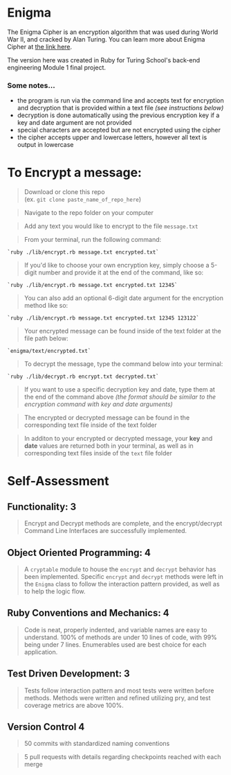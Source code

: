 # Enigma
The Enigma Cipher is an encryption algorithm that was used during World War II, and cracked by Alan Turing. You can learn more about Enigma Cipher at [the link here](https://en.wikipedia.org/wiki/Enigma_machine#:~:text=The%20Enigma%20machine%20is%20a,branches%20of%20the%20German%20military).

The version here was created in Ruby for Turing School's back-end engineering Module 1 final project. 

### Some notes...
- the program is run via the command line and accepts text for encryption and decryption that is provided within a text file *(see instructions below)* 
- decryption is done automatically using the previous encryption key if a key and date argument are not provided
- special characters are accepted but are not encrypted using the cipher
- the cipher accepts upper and lowercase letters, however all text is output in lowercase

# To Encrypt a message:  
> Download or clone this repo  
(ex. `git clone paste_name_of_repo_here`)  
  
> Navigate to the repo folder on your computer  
  
> Add any text you would like to encrypt to the file `message.txt`  
  
> From your terminal, run the following command: 

    `ruby ./lib/encrypt.rb message.txt encrypted.txt`  

> If you'd like to choose your own encryption key, simply choose a 5-digit number and provide it at the end of the command, like so: 

    `ruby ./lib/encrypt.rb message.txt encrypted.txt 12345` 

> You can also add an optional 6-digit date argument for the encryption method like so:

    `ruby ./lib/encrypt.rb message.txt encrypted.txt 12345 123122`  
        
> Your encrypted message can be found inside of the text folder at the file path below:

    `enigma/text/encrypted.txt`  
        
> To decrypt the message, type the command below into  your terminal:

    `ruby ./lib/decrypt.rb encrypt.txt decrypted.txt`  
      
> If you want to use a specific decryption key and date, type them at the end of the command above *(the format should be similar to the encryption command with key and date arguments)*  
    
> The encrypted or decrypted message can be found in the corresponding text file inside of the text folder  
  
> In additon to your encrypted or decrypted message, your **key** and **date** values are returned both in your terminal, as well as in corresponding text files inside of the `text` file folder
   
     
     
# Self-Assessment
## Functionality: 3
> Encrypt and Decrypt methods are complete, and the encrypt/decrypt Command Line Interfaces are successfully implemented.
## Object Oriented Programming: 4
> A `cryptable` module to house the `encrypt` and `decrypt` behavior has been implemented. Specific `encrypt` and `decrypt` methods were left in the `Enigma` class to follow the interaction pattern provided, as well as to help the logic flow.
## Ruby Conventions and Mechanics: 4
> Code is neat, properly indented, and variable names are easy to understand. 100% of methods are under 10 lines of code, with 99% being under 7 lines. Enumerables used are best choice for each application.
## Test Driven Development: 3
> Tests follow interaction pattern and most tests were written before methods. Methods were written and refined utilizing pry, and test coverage metrics are above 100%.
## Version Control 4
 > 50 commits with standardized naming conventions  
   
 > 5 pull requests with details regarding checkpoints reached with each merge